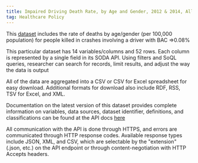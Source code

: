 ```yaml
---
title: Impaired Driving Death Rate, by Age and Gender, 2012 & 2014, All States
tag: Healthcare Policy
---
```

This [dataset](https://data.cdc.gov/Motor-Vehicle/Impaired-Driving-Death-Rate-by-Age-and-Gender-2012/ebbj-sh54) includes the rate of deaths by age/gender (per 100,000 population) for people killed in crashes involving a driver with BAC =>0.08%


This particular dataset has 14 variables/columns and 52 rows. Each column is represented by a single field in its SODA API. Using filters and SoQL queries, researcher can search for records, limit results, and adjust the way the data is output

All of the data are aggregated into a CSV or CSV for Excel spreadsheet for easy download. Additional formats for download also include RDF, RSS, TSV for Excel, and XML.

Documentation on the latest version of this dataset provides complete information on variables, data sources, dataset identifier, definitions, and classifications can be found at the API docs [here](https://dev.socrata.com/foundry/data.cdc.gov/7zwi-u7gs)

All communication with the API is done through HTTPS, and errors are communicated through HTTP response codes. Available response types include JSON, XML, and CSV, which are selectable by the "extension" (.json, etc.) on the API endpoint or through content-negotiation with HTTP Accepts headers.
